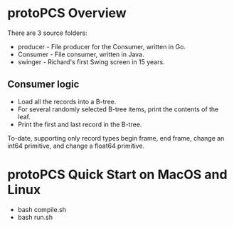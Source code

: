 # protoPCS Overview

There are 3 source folders:
* producer - File producer for the Consumer, written in Go.
* Consumer - File consumer, written in Java.
* swinger - Richard's first Swing screen in 15 years.

## Consumer logic

* Load all the records into a B-tree.
* For several randomly selected B-tree items, print the contents of the leaf.
* Print the first and last record in the B-tree.

To-date, supporting only record types begin frame, end frame, change an int64 primitive, and change a float64 primitive.

# protoPCS Quick Start on MacOS and Linux

* bash compile.sh
* bash run.sh

